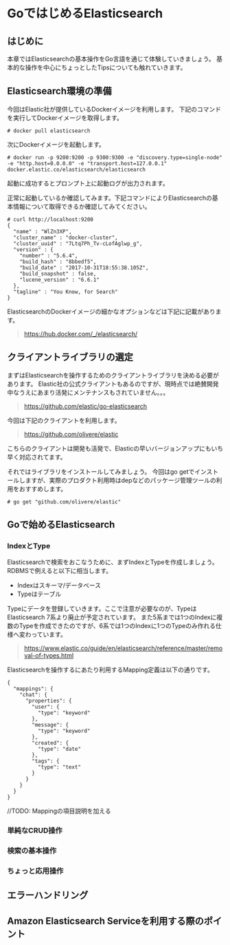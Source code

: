 # GoではじめるElasticsearch

## はじめに
本章ではElasticsearchの基本操作をGo言語を通じて体験していきましょう。
基本的な操作を中心にちょっとしたTipsについても触れていきます。

## Elasticsearch環境の準備
今回はElastic社が提供しているDockerイメージを利用します。
下記のコマンドを実行してDockerイメージを取得します。

```
# docker pull elasticsearch
```

次にDockerイメージを起動します。

```
# docker run -p 9200:9200 -p 9300:9300 -e "discovery.type=single-node" -e "http.host=0.0.0.0" -e "transport.host=127.0.0.1" docker.elastic.co/elasticsearch/elasticsearch
```

起動に成功するとプロンプト上に起動ログが出力されます。

正常に起動しているか確認してみます。下記コマンドによりElasticsearchの基本情報について取得できるか確認してみてください。

```
# curl http://localhost:9200
{                                              
  "name" : "WlZn3XP",                          
  "cluster_name" : "docker-cluster",           
  "cluster_uuid" : "7Ltq7Ph_Tv-cLofAglwp_g",   
  "version" : {                                
    "number" : "5.6.4",                        
    "build_hash" : "8bbedf5",                  
    "build_date" : "2017-10-31T18:55:38.105Z", 
    "build_snapshot" : false,                  
    "lucene_version" : "6.6.1"                 
  },                                           
  "tagline" : "You Know, for Search"           
} 
```

ElasticsearchのDockerイメージの細かなオプションなどは下記に記載があります。

> https://hub.docker.com/_/elasticsearch/

## クライアントライブラリの選定
まずはElasticsearchを操作するためのクライアントライブラリを決める必要があります。
Elastic社の公式クライアントもあるのですが、現時点では絶賛開発中なうえにあまり活発にメンテナンスもされていません。。。

> https://github.com/elastic/go-elasticsearch

今回は下記のクライアントを利用します。

> https://github.com/olivere/elastic

こちらのクライアントは開発も活発で、Elasticの早いバージョンアップにもいち早く対応されてます。

それではライブラリをインストールしてみましょう。
今回はgo getでインストールしますが、実際のプロダクト利用時はdepなどのパッケージ管理ツールの利用をおすすめします。

```
# go get "github.com/olivere/elastic"
```

## Goで始めるElasticsearch
### IndexとType
Elasticsearchで検索をおこなうために、まずIndexとTypeを作成しましょう。
RDBMSで例えると以下に相当します。
* Indexはスキーマ/データベース
* Typeはテーブル

Typeにデータを登録していきます。ここで注意が必要なのが、TypeはElasticsearch 7系より廃止が予定されています。
また5系までは1つのIndexに複数のTypeを作成できたのですが、6系では1つのIndexに1つのTypeのみ作れる仕様へ変わっています。

> https://www.elastic.co/guide/en/elasticsearch/reference/master/removal-of-types.html

Elasticsearchを操作するにあたり利用するMapping定義は以下の通りです。

```
{
  "mappings": {
    "chat": {
      "properties": {
        "user": {
          "type": "keyword"
        },
        "message": {
          "type": "keyword"
        },
        "created": {
          "type": "date"
        },
        "tags": {
          "type": "text"
        }
      }
    }
  }
}
```

//TODO: Mappingの項目説明を加える

### 単純なCRUD操作

### 検索の基本操作

### ちょっと応用操作

## エラーハンドリング

## Amazon Elasticsearch Serviceを利用する際のポイント

